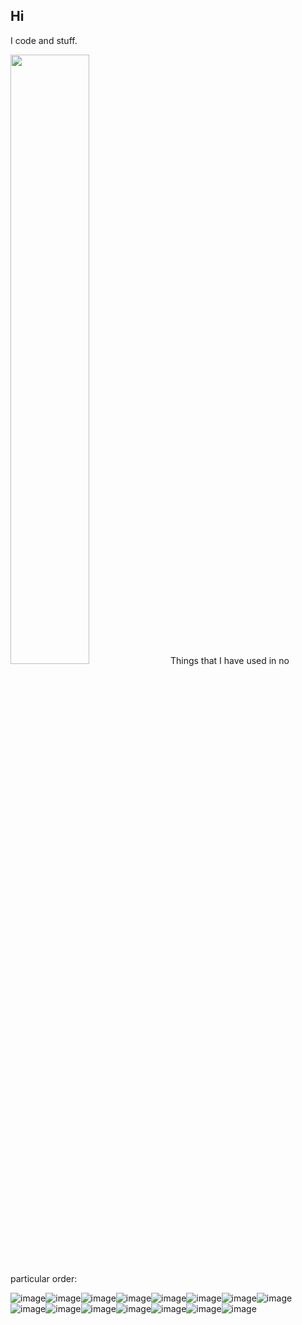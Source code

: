 ## Hi 

I code and stuff.

<img height="50%" width="auto" src ="https://github-readme-stats.vercel.app/api/top-langs/?username=JaimeDV&layout=compact&hide_border=true&theme=darcula&bg_color=00000000&langs_count=6&hide=jupyter%20notebook,tex,css,php&exclude_repo=Pacman-AI">
Things that I have used in no particular order:

![image](https://img.shields.io/badge/.NET-512BD4?style=for-the-badge&logo=dotnet&logoColor=white)![image](https://img.shields.io/badge/C%23-239120?style=for-the-badge&logo=csharp&logoColor=white)![image](https://img.shields.io/badge/C%2B%2B-00599C?style=for-the-badge&logo=c%2B%2B&logoColor=white)![image](https://img.shields.io/badge/Unity-100000?style=for-the-badge&logo=unity&logoColor=white)![image](https://img.shields.io/badge/-Unreal%20Engine-313131?style=for-the-badge&logo=unreal-engine&logoColor=white)![image](https://img.shields.io/badge/Godot-478CBF?style=for-the-badge&logo=GodotEngine&logoColor=white)![image](https://img.shields.io/badge/MySQL-005C84?style=for-the-badge&logo=mysql&logoColor=white)![image](https://img.shields.io/badge/Eclipse-2C2255?style=for-the-badge&logo=eclipse&logoColor=white)![image](https://img.shields.io/badge/Python-FFD43B?style=for-the-badge&logo=python&logoColor=blue)![image](https://img.shields.io/badge/Bitbucket-0747a6?style=for-the-badge&logo=bitbucket&logoColor=white)![image](	https://img.shields.io/badge/GIT-E44C30?style=for-the-badge&logo=git&logoColor=white)![image](https://img.shields.io/badge/Visual_Studio_Code-0078D4?style=for-the-badge&logo=visual%20studio%20code&logoColor=white)![image](https://img.shields.io/badge/Visual_Studio-5C2D91?style=for-the-badge&logo=visual%20studio&logoColor=white)![image](https://img.shields.io/badge/-HuggingFace-FDEE21?style=for-the-badge&logo=HuggingFace&logoColor=black)![image](https://img.shields.io/badge/ChatGPT-74aa9c?style=for-the-badge&logo=openai&logoColor=white)

